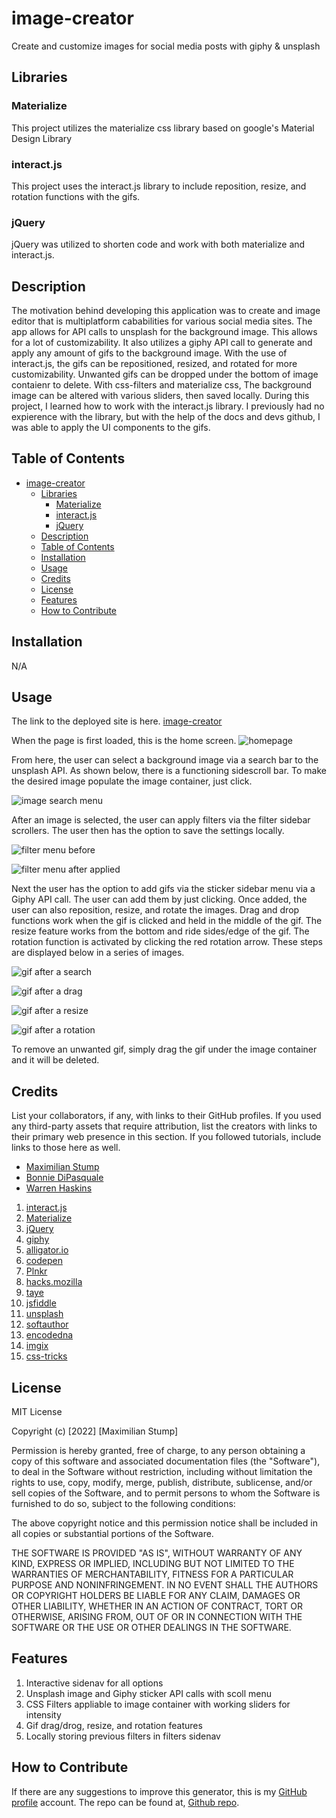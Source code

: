 # image-creator
Create and customize images for social media posts with giphy &amp; unsplash

## Libraries

### Materialize
This project utilizes the materialize css library based on google's Material Design Library

### interact.js
This project uses the interact.js library to include reposition, resize, and rotation functions with the gifs.

### jQuery
jQuery was utilized to shorten code and work with both materialize and interact.js.

## Description
The motivation behind developing this application was to create and image editor that is multiplatform cababilities for various social media sites. The app allows for API calls to unsplash for the background image. This allows for a lot of customizability. It also utilizes a giphy API call to generate and apply any amount of gifs to the background image. With the use of interact.js, the gifs can be repositioned, resized, and rotated for more customizability. Unwanted gifs can be dropped under the bottom of image contaienr to delete. With css-filters and materialize css, The background image can be altered with various sliders, then saved locally. During this project, I learned how to work with the interact.js library. I previously had no expierence with the library, but with the help of the docs and devs github, I was able to apply the UI components to the gifs. 


## Table of Contents
- [image-creator](#image-creator)
  - [Libraries](#libraries)
    - [Materialize](#materialize)
    - [interact.js](#interactjs)
    - [jQuery](#jquery)
  - [Description](#description)
  - [Table of Contents](#table-of-contents)
  - [Installation](#installation)
  - [Usage](#usage)
  - [Credits](#credits)
  - [License](#license)
  - [Features](#features)
  - [How to Contribute](#how-to-contribute)

## Installation
N/A

## Usage
The link to the deployed site is here. [image-creator](https://maxstump13.github.io/image-creator/)

When the page is first loaded, this is the home screen.
 ![homepage](./images/homepage.png)

From here, the user can select a background image via a search bar to the unsplash API. As shown below, there is a functioning sidescroll bar. To make the desired image populate the image container, just click. 

![image search menu](./images/imageMenu.png)

After an image is selected, the user can apply filters via the filter sidebar scrollers. The user then has the option to save the settings locally.

![filter menu before](./images/filterBefore.png)

![filter menu after applied](./images/filterAfter.png)

Next the user has the option to add gifs via the sticker sidebar menu via a Giphy API call. The user can add them by just clicking. Once added, the user can also reposition, resize, and rotate the images. Drag and drop functions work when the gif is clicked and held in the middle of the gif. The resize feature works from the bottom and ride sides/edge of the gif. The rotation function is activated by clicking the red rotation arrow. These steps are displayed below in a series of images.

![gif after a search](./images/gifBefore.png)

![gif after a drag](./images/gifDrag.png)

![gif after a resize](./images/gifResize.png)

![gif after a rotation](./images/gifRotate.png)

To remove an unwanted gif, simply drag the gif under the image container and it will be deleted.

## Credits
List your collaborators, if any, with links to their GitHub profiles.
If you used any third-party assets that require attribution, list the creators with links to their primary web presence in this section.
If you followed tutorials, include links to those here as well.
- [Maximilian Stump](https://github.com/MaxStump13)
- [Bonnie DiPasquale](https://github.com/bvasko)
- [Warren Haskins](https://github.com/warrenhaskins1)
1. [interact.js](https://interactjs.io/)
2. [Materialize](https://materializecss.com/about.html)
3. [jQuery](https://api.jquery.com/)
4. [giphy](https://developers.giphy.com/)
5. [alligator.io](https://alligator.io/js/drag-and-drop-interactjs/)
6. [codepen](https://codepen.io/taye/pen/wrrxKb)
7. [Plnkr](https://embed.plnkr.co/g81ZqmXFwAZXnqeijIEX/)
8. [hacks.mozilla](https://hacks.mozilla.org/2014/11/interact-js-for-drag-and-drop-resizing-and-multi-touch-gestures/)
9. [taye](https://github.com/taye/interact.js)
10. [jsfiddle](https://jsfiddle.net/axnyfuj8/1/)
11. [unsplash](https://unsplash.com/developers)
12. [softauthor](https://softauthor.com/javascript-working-with-images/)
13. [encodedna](https://www.encodedna.com/css-tutorials/add-text-to-image-and-save-the-image.htm)
14. [imgix](https://docs.imgix.com/apis/rendering)
15. [css-tricks](https://css-tricks.com/apply-a-filter-to-a-background-image/)
## License
MIT License

Copyright (c) [2022] [Maximilian Stump]

Permission is hereby granted, free of charge, to any person obtaining a copy
of this software and associated documentation files (the "Software"), to deal
in the Software without restriction, including without limitation the rights
to use, copy, modify, merge, publish, distribute, sublicense, and/or sell
copies of the Software, and to permit persons to whom the Software is
furnished to do so, subject to the following conditions:

The above copyright notice and this permission notice shall be included in all
copies or substantial portions of the Software.

THE SOFTWARE IS PROVIDED "AS IS", WITHOUT WARRANTY OF ANY KIND, EXPRESS OR
IMPLIED, INCLUDING BUT NOT LIMITED TO THE WARRANTIES OF MERCHANTABILITY,
FITNESS FOR A PARTICULAR PURPOSE AND NONINFRINGEMENT. IN NO EVENT SHALL THE
AUTHORS OR COPYRIGHT HOLDERS BE LIABLE FOR ANY CLAIM, DAMAGES OR OTHER
LIABILITY, WHETHER IN AN ACTION OF CONTRACT, TORT OR OTHERWISE, ARISING FROM,
OUT OF OR IN CONNECTION WITH THE SOFTWARE OR THE USE OR OTHER DEALINGS IN THE
SOFTWARE.

## Features
1. Interactive sidenav for all options
2. Unsplash image and Giphy sticker API calls with scoll menu
3. CSS Filters appliable to image container with working sliders for intensity
4. Gif drag/drog, resize, and rotation features
5. Locally storing previous filters in filters sidenav

## How to Contribute
If there are any suggestions to improve this generator, this is my [GitHub profile](https://github.com/MaxStump13) account. The repo can be found at, [Github repo](https://github.com/MaxStump13/image-creator).